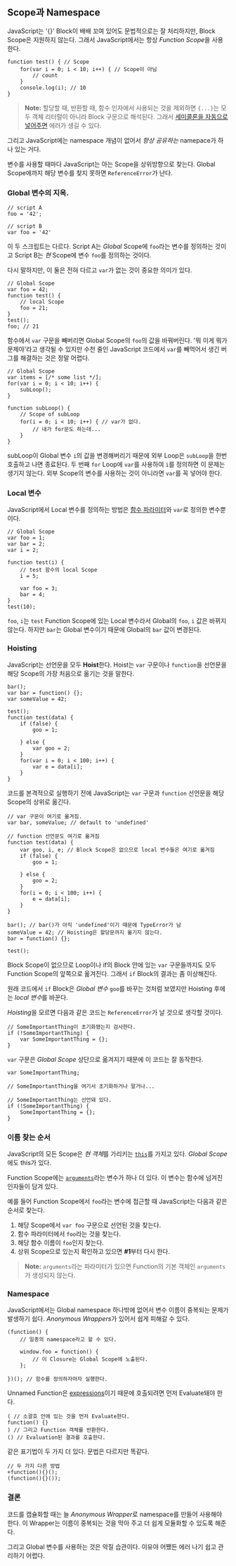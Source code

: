 ## Scope과 Namespace

JavaScript는 '{}' Block이 배배 꼬여 있어도 문법적으로는 잘 처리하지만, Block Scope은 지원하지 않는다. 그래서 JavaScript에서는 항상 *Function Scope*을 사용한다.

    function test() { // Scope
        for(var i = 0; i < 10; i++) { // Scope이 아님
            // count
        }
        console.log(i); // 10
    }

> **Note:** 할당할 때, 반환할 때, 함수 인자에서 사용되는 것을 제외하면 `{...}`는 모두 객체 리터럴이 아니라 Block 구문으로 해석된다. 그래서 [세미콜론을 자동으로 넣어주면](#core.semicolon) 에러가 생길 수 있다.

그리고 JavaScript에는 namespace 개념이 없어서 *항상 공유하는* namepace가 하나 있는 거다.

변수를 사용할 때마다 JavaScript는 아는 Scope을 상위방향으로 찾는다. Global Scope에까지 해당 변수를 찾지 못하면 `ReferenceError`가 난다.

### Global 변수의 지옥.

    // script A
    foo = '42';

    // script B
    var foo = '42'

이 두 스크립트는 다르다. Script A는 *Global* Scope에 `foo`라는 변수를 정의하는 것이고 Script B는 *현* Scope에 변수 `foo`를 정의하는 것이다.

다시 말하지만, 이 둘은 전혀 다르고 `var`가 없는 것이 중요한 의미가 있다.

    // Global Scope
    var foo = 42;
    function test() {
        // local Scope
        foo = 21;
    }
    test();
    foo; // 21

함수에서 `var` 구문을 빼버리면 Global Scope의 `foo`의 값을 바꿔버린다. '뭐 이게 뭐가 문제야'라고 생각될 수 있지만 수천 줄인 JavaScript 코드에서 `var`를 빼먹어서 생긴 버그를 해결하는 것은 정말 어렵다.

    // Global Scope
    var items = [/* some list */];
    for(var i = 0; i < 10; i++) {
        subLoop();
    }

    function subLoop() {
        // Scope of subLoop
        for(i = 0; i < 10; i++) { // var가 없다.
            // 내가 for문도 하는데...
        }
    }

subLoop이 Global 변수 `i`의 값을 변경해버리기 때문에 외부 Loop은 `subLoop`을 한번 호출하고 나면 종료된다. 두 번째 `for` Loop에 `var`를 사용하여 `i`를 정의하면 이 문제는 생기지 않는다. 외부 Scope의 변수를 사용하는 것이 아니라면 `var`를 꼭 넣어야 한다.

### Local 변수

JavaScript에서 Local 변수를 정의하는 방법은 [함수 파라미터](#function.general)와 `var`로 정의한 변수뿐이다.

    // Global Scope
    var foo = 1;
    var bar = 2;
    var i = 2;

    function test(i) {
        // test 함수의 local Scope
        i = 5;

        var foo = 3;
        bar = 4;
    }
    test(10);

`foo`, `i`는 `test` Function Scope에 있는 Local 변수라서 Global의 `foo`, `i` 값은 바뀌지 않는다. 하지만 `bar`는 Global 변수이기 때문에 Global의 `bar` 값이 변경된다.

### Hoisting

JavaScript는 선언문을 모두 **Hoist**한다. Hoist는 `var` 구문이나 `function`을 선언문을 해당 Scope의 가장 처음으로 옮기는 것을 말한다.

    bar();
    var bar = function() {};
    var someValue = 42;

    test();
    function test(data) {
        if (false) {
            goo = 1;

        } else {
            var goo = 2;
        }
        for(var i = 0; i < 100; i++) {
            var e = data[i];
        }
    }

코드를 본격적으로 실행하기 전에 JavaScript는 `var` 구문과 `function` 선언문을 해당 Scope의 상위로 옮긴다.

    // var 구문이 여기로 옮겨짐.
    var bar, someValue; // default to 'undefined'

    // function 선언문도 여기로 옮겨짐
    function test(data) {
        var goo, i, e; // Block Scope은 없으므로 local 변수들은 여기로 옮겨짐
        if (false) {
            goo = 1;

        } else {
            goo = 2;
        }
        for(i = 0; i < 100; i++) {
            e = data[i];
        }
    }

    bar(); // bar()가 아직 'undefined'이기 때문에 TypeError가 남
    someValue = 42; // Hoisting은 할당문까지 옮기지 않는다.
    bar = function() {};

    test();

Block Scope이 없으므로 Loop이나 if의 Block 안에 있는 `var` 구문들까지도 모두 Function Scope의 앞쪽으로 옮겨진다. 그래서 `if` Block의 결과는 좀 이상해진다.

원래 코드에서 `if` Block은 *Global 변수* `goo`를 바꾸는 것처럼 보였지만 Hoisting 후에는 *local 변수*를 바꾼다.

*Hoisting*을 모르면 다음과 같은 코드는 `ReferenceError`가 날 것으로 생각할 것이다.

    // SomeImportantThing이 초기화됐는지 검사한다.
    if (!SomeImportantThing) {
        var SomeImportantThing = {};
    }

`var` 구문은 *Global Scope* 상단으로 옮겨지기 때문에 이 코드는 잘 동작한다.

    var SomeImportantThing;

    // SomeImportantThing을 여기서 초기화하거나 말거나...

    // SomeImportantThing는 선언돼 있다.
    if (!SomeImportantThing) {
        SomeImportantThing = {};
    }

### 이름 찾는 순서

JavaScript의 모든 Scope은 *현 객체*를 가리키는 [`this`](#function.this)를 가지고 있다. *Global Scope*에도 this가 있다.

Function Scope에는 [`arguments`](#function.arguments)라는 변수가 하나 더 있다. 이 변수는 함수에 넘겨진 인자들이 담겨 있다.

예를 들어 Function Scope에서 `foo`라는 변수에 접근할 때 JavaScript는 다음과 같은 순서로 찾는다.

 1. 해당 Scope에서 `var foo` 구문으로 선언된 것을 찾는다.
 2. 함수 파라미터에서 `foo`라는 것을 찾는다.
 3. 해당 함수 이름이 `foo`인지 찾는다.
 4. 상위 Scope으로 있는지 확인하고 있으면 **#1**부터 다시 한다.
 
> **Note:** `arguments`라는 파라미터가 있으면 Function의 기본 객체인 `arguments`가 생성되지 않는다.

### Namespace

JavaScript에서는 Global namespace 하나밖에 없어서 변수 이름이 중복되는 문제가 발생하기 쉽다. *Anonymous Wrappers*가 있어서 쉽게 피해갈 수 있다.

    (function() {
        // 일종의 namespace라고 할 수 있다.
        
        window.foo = function() {
            // 이 Closure는 Global Scope에 노출된다.
        };

    })(); // 함수를 정의하자마자 실행한다.

Unnamed Function은 [expressions](#function.general)이기 때문에 호출되려면 먼저 Evaluate돼야 한다.

    ( // 소괄호 안에 있는 것을 먼저 Evaluate한다.
    function() {}
    ) // 그리고 Function 객체를 반환한다.
    () // Evaluation된 결과를 호출한다.

같은 표기법이 두 가지 더 있다. 문법은 다르지만 똑같다.

    // 두 가지 다른 방법
    +function(){}();
    (function(){}());

### 결론

코드를 캡슐화할 때는 늘 *Anonymous Wrapper*로 namespace를 만들어 사용해야 한다. 이 Wrapper는 이름이 중복되는 것을 막아 주고 더 쉽게 모듈화할 수 있도록 해준다.

그리고 Global 변수를 사용하는 것은 악질 습관이다. 이유야 어쨌든 에러 나기 쉽고 관리하기 어렵다.
